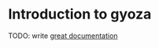 # Introduction to gyoza

TODO: write [great documentation](http://jacobian.org/writing/great-documentation/what-to-write/)
